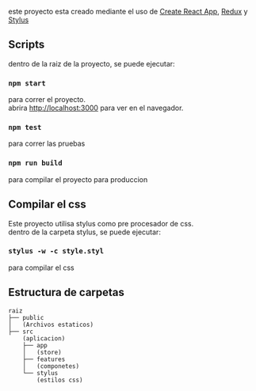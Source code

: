 este proyecto esta creado mediante el uso de [Create React App](https://github.com/facebook/create-react-app), [Redux](https://redux.js.org/) y [Stylus](https://stylus-lang.com/)



##  Scripts

dentro de la raiz de la proyecto, se puede ejecutar:

### `npm start`

para correr el proyecto.<br />
abrira [http://localhost:3000](http://localhost:3000) para ver en el navegador.

### `npm test`

para correr las pruebas<br />

### `npm run build`

para compilar el proyecto para produccion



##  Compilar el css

Este proyecto utilisa stylus como pre procesador de css.<br />
dentro de la carpeta stylus, se puede ejecutar:

### `stylus -w -c style.styl`

para compilar el css<br />



##  Estructura de carpetas

```
raiz
├── public
│   (Archivos estaticos)
├── src
    (aplicacion)
    ├── app
    │   (store)
    ├── features
    │   (componetes)
    └── stylus
        (estilos css)
```


